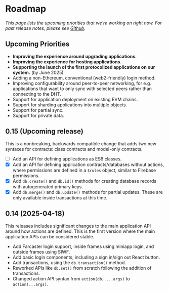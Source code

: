 # Roadmap

_This page lists the upcoming priorities that we're working on right now.
For past release notes, please see [Github](https://github.com/canvasxyz/canvas/releases)._

## Upcoming Priorities

- **Improving the experience around upgrading applications.**
- **Improving the experience for hosting applications.**
- **Supporting the launch of the first protocolized applications on our system.** (by June 2025)
- Adding a non-Ethereum, conventional (web2-friendly) login method.
- Improving configurability around peer-to-peer networking, for
  e.g. applications that want to only sync with selected peers
  rather than connecting to the DHT.
- Support for application deployment on existing EVM chains.
- Support for sharding applications into multiple objects.
- Support for partial sync.
- Support for private data.

## 0.15 (Upcoming release)

This is a nonbreaking, backwards compatible change that adds two new syntaxes for
contracts: class contracts and model-only contracts.

- [ ] Add an API for defining applications as ES6 classes.
- [x] Add an API for defining application contracts/databases without actions,
  where permissions are defined in a `$rules` object, similar to Firebase permissions.
- [x] Add `db.create()` and `db.id()` methods for creating database records with
  autogenerated primary keys.
- [x] Add `db.merge()` and `db.update()` methods for partial updates.
  These are only available inside transactions at this time.

## 0.14 (2025-04-18)

This releases includes significant changes to the main application API
around how actions are defined. This is the first version where the main
application APIs can be considered stable.

- Add Farcaster login support, inside frames using miniapp login, and outside frames using SIWF.
- Add basic login components, including a sign in/sign out React button.
- Add transactions, using the `db.transaction()` method.
- Reworked APIs like `db.set()` from scratch following the addition of transactions.
- Changed action API syntax from `action(db, ...args)` to `action(...args)`.